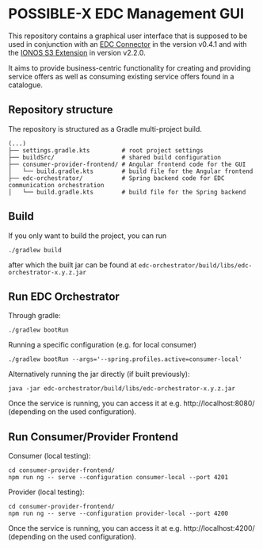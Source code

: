 # POSSIBLE-X EDC Management GUI

This repository contains a graphical user interface that is supposed to be used in conjunction with an [EDC Connector](https://github.com/eclipse-edc/Connector) in the version v0.4.1 and with the [IONOS S3 Extension](https://github.com/Digital-Ecosystems/edc-ionos-s3/) in version v2.2.0.

It aims to provide business-centric functionality for creating and providing service offers as well as consuming existing service offers found in a catalogue.

## Repository structure
The repository is structured as a Gradle multi-project build.

```
(...)
├── settings.gradle.kts         # root project settings
├── buildSrc/                   # shared build configuration
├── consumer-provider-frontend/ # Angular frontend code for the GUI
│   └── build.gradle.kts        # build file for the Angular frontend
├── edc-orchestrator/           # Spring backend code for EDC communication orchestration
│   └── build.gradle.kts        # build file for the Spring backend
```

## Build

If you only want to build the project, you can run
```
./gradlew build
```
after which the built jar can be found at `edc-orchestrator/build/libs/edc-orchestrator-x.y.z.jar`

## Run EDC Orchestrator
Through gradle:
```
./gradlew bootRun
```

Running a specific configuration (e.g. for local consumer)
```
./gradlew bootRun --args='--spring.profiles.active=consumer-local'
```

Alternatively running the jar directly (if built previously):
```
java -jar edc-orchestrator/build/libs/edc-orchestrator-x.y.z.jar
```

Once the service is running, you can access it at e.g. http://localhost:8080/ (depending on the used configuration).

## Run Consumer/Provider Frontend
Consumer (local testing):
```
cd consumer-provider-frontend/
npm run ng -- serve --configuration consumer-local --port 4201
```

Provider (local testing):
```
cd consumer-provider-frontend/
npm run ng -- serve --configuration provider-local --port 4200
```

Once the service is running, you can access it at e.g. http://localhost:4200/  (depending on the used configuration).